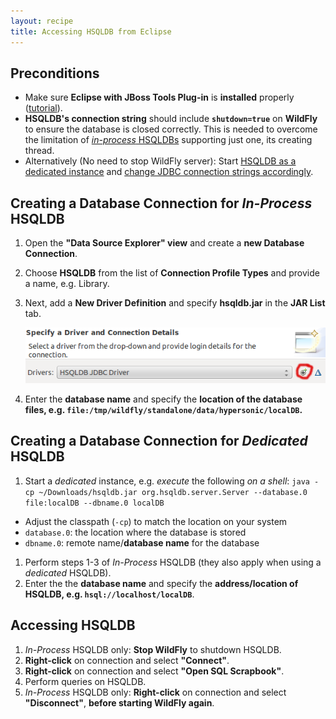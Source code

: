 ```yaml
---
layout: recipe
title: Accessing HSQLDB from Eclipse
---
```


## Preconditions
  * Make sure **Eclipse with JBoss Tools Plug-in** is **installed** properly ([tutorial](010_tutorial_jboss_setup)).
  * **HSQLDB's connection string** should include **``shutdown=true``** on **WildFly** to ensure the database is closed correctly. This is needed to overcome the limitation of [*in-process* HSQLDBs](http://www.hsqldb.org/doc/guide/running-chapt.html#rgc_inprocess) supporting just one, its creating thread.
  * Alternatively (No need to stop WildFly server): Start [HSQLDB as a dedicated instance](http://www.hsqldb.org/doc/guide/running-chapt.html#rgc_hsql_server) and [change JDBC connection strings accordingly](http://www.hsqldb.org/doc/guide/running-chapt.html#rgc_connecting_db).

## Creating a Database Connection for *In-Process* HSQLDB
  1. Open the **"Data Source Explorer" view** and create a **new Database Connection**.
  1. Choose **HSQLDB** from the list of **Connection Profile Types** and provide a name, e.g. Library.
  1. Next, add a **New Driver Definition** and specify **hsqldb.jar** in the **JAR List** tab.

     ![Add new driver definition](images/eclipse-specify-jdbc-driver.png)

  1. Enter the **database name** and specify the **location of the database files, e.g. ``file:/tmp/wildfly/standalone/data/hypersonic/localDB``.**

## Creating a Database Connection for *Dedicated* HSQLDB
  1. Start a *dedicated* instance, e.g. *execute* the following *on a shell*: ``java -cp ~/Downloads/hsqldb.jar org.hsqldb.server.Server --database.0 file:localDB --dbname.0 localDB``
   * Adjust the classpath (``-cp``) to match the location on your system
   * ``database.0``: the location where the database is stored
   * ``dbname.0``: remote name/**database name** for the database

  1. Perform steps 1-3 of *In-Process* HSQLDB (they also apply when using a *dedicated* HSQLDB).
  1. Enter the the **database name** and specify the **address/location of HSQLDB, e.g. ``hsql://localhost/localDB``**.

## Accessing HSQLDB
  1. *In-Process* HSQLDB only: **Stop WildFly** to shutdown HSQLDB.
  1. **Right-click** on connection and select **"Connect"**.
  1. **Right-click** on connection and select **"Open SQL Scrapbook"**.
  1. Perform queries on HSQLDB.
  1. *In-Process* HSQLDB only: **Right-click** on connection and select **"Disconnect"**, **before starting WildFly again**.
